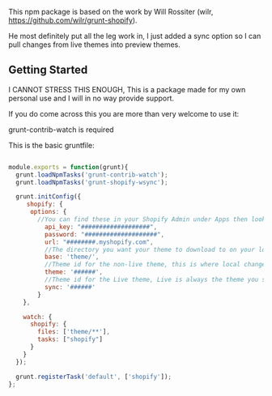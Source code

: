 This npm package is based on the work by Will Rossiter (wilr, https://github.com/wilr/grunt-shopify). 

He most definitely put all the leg work in, I just added a sync option so I can pull changes from live themes into preview themes.

## Getting Started

I CANNOT STRESS THIS ENOUGH, This is a package made for my own personal use and I will in no way provide support.

If you do come across this you are more than very welcome to use it:

grunt-contrib-watch is required

This is the basic gruntfile:

```js

module.exports = function(grunt){
  grunt.loadNpmTasks('grunt-contrib-watch');
  grunt.loadNpmTasks('grunt-shopify-wsync');

  grunt.initConfig({
     shopify: {
      options: {
        //You can find these in your Shopify Admin under Apps then look at the bottom for Create a private API Key
          api_key: "###################",
          password: "####################",
          url: "########.myshopify.com",
          //The directory you want your theme to download to on your local machine
          base: 'theme/',
          //Theme id for the non-live theme, this is where local changes are made and get pushed to shopify when you save (grunt-contrib-watch)
          theme: '######',
          //Theme id for the Live theme, Live is always the theme you sync from not to, you have been warned!
          sync: '######'
        }
    },

    watch: {
      shopify: {
        files: ['theme/**'],
        tasks: ["shopify"]
      }
    }
  });

  grunt.registerTask('default', ['shopify']);
};

```